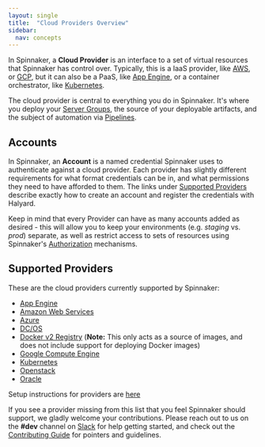 ```yaml
---
layout: single
title:  "Cloud Providers Overview"
sidebar:
  nav: concepts
---
```


In Spinnaker, a __Cloud Provider__ is an interface to a set of virtual 
resources that Spinnaker has control over. Typically, this is a IaaS provider, 
like [AWS](https://aws.amazon.com/), or [GCP](https://cloud.google.com), but it 
can also be a PaaS, like [App Engine](https://cloud.google.com/appengine), 
or a container orchestrator, like [Kubernetes](https://kubernetes.io). 

The cloud provider is central to everything you do in Spinnaker. It's
where you deploy your [Server Groups](/concepts/#server-group), the source of
your deployable artifacts, and the subject of automation via
[Pipelines](/concepts/pipelines).

## Accounts

In Spinnaker, an __Account__ is a named credential Spinnaker uses to
authenticate against a cloud provider. Each provider has slightly different
requirements for what format credentials can be in, and what permissions they
need to have afforded to them. The links under [Supported
Providers](#supported-providers) describe exactly how to create an
account and register the credentials with Halyard.

Keep in mind that every Provider can have as many accounts added as desired -
this will allow you to keep your environments (e.g. _staging_ vs. _prod_)
separate, as well as restrict access to sets of resources using Spinnaker's
[Authorization](/setup/security/authorization) mechanisms.

## Supported Providers

These are the cloud providers currently supported by Spinnaker:

* <a href="https://cloud.google.com/appengine/" target="_blank">App Engine</a>
* <a href="https://aws.amazon.com/" target="_blank">Amazon Web Services</a>
* <a href="https://azure.microsoft.com/" target="_blank">Azure</a>
* <a href="https://dcos.io/" target="_blank">DC/OS</a>
* <a href="https://docs.docker.com/registry/" target="_blank">Docker v2 Registry</a> (__Note:__ This only 
  acts as a source of images, and does not include support for deploying Docker
  images)
* <a href="https://cloud.google.com/compute/" target="_blank">Google Compute Engine</a>
* <a href="https://kubernetes.io/" target="_blank">Kubernetes</a>
* <a href="https://www.openstack.org/" target="_blank">Openstack</a>
* <a href="https://cloud.oracle.com/home" target="_blank">Oracle</a>

Setup instructions for providers are [here](/setup/providers/)

If you see a provider missing from this list that you feel Spinnaker should
support, we gladly welcome your contributions. Please reach out to us on
the __#dev__ channel on [Slack](http://join.spinnaker.io) for help
getting started, and check out the [Contributing 
Guide](/community/contributing) for pointers and guidelines.

